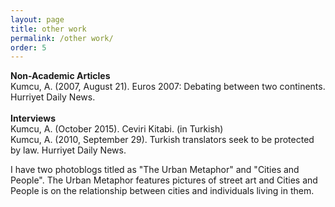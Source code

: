 ```yaml
---
layout: page
title: other work
permalink: /other work/
order: 5
---
```

<b>Non-Academic Articles</b><br>
Kumcu, A. (2007, August 21). Euros 2007: Debating between two continents. Hurriyet Daily News.<br>
<br>
<b>Interviews</b><br>
Kumcu, A. (October 2015). Ceviri Kitabi. (in Turkish)<br>
Kumcu, A. (2010, September 29). Turkish translators seek to be protected by law. Hurriyet Daily News.

<p>I have two photoblogs titled as "The Urban Metaphor" and "Cities and People". The Urban Metaphor features pictures of street art and Cities and People is on the relationship between cities and individuals living in them.</p>
